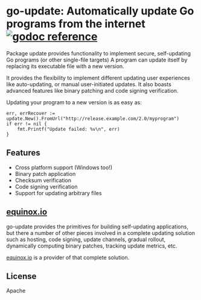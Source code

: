 # go-update: Automatically update Go programs from the internet [![godoc reference](https://godoc.org/github.com/inconshreveable/go-update?status.png)](https://godoc.org/github.com/inconshreveable/go-update)

Package update provides functionality to implement secure, self-updating Go programs (or other single-file targets)
A program can update itself by replacing its executable file with a new version.

It provides the flexibility to implement different updating user experiences
like auto-updating, or manual user-initiated updates. It also boasts
advanced features like binary patching and code signing verification.

Updating your program to a new version is as easy as:

	err, errRecover := update.New().FromUrl("http://release.example.com/2.0/myprogram")
	if err != nil {
		fmt.Printf("Update failed: %v\n", err)
	}

## Features

- Cross platform support (Windows too!)
- Binary patch application
- Checksum verification
- Code signing verification
- Support for updating arbitrary files

## [equinox.io](https://equinox.io)
go-update provides the primitives for building self-updating applications, but there a number of other pieces
involved in a complete updating solution such as hosting, code signing, update channels, gradual rollout,
dynamically computing binary patches, tracking update metrics, etc.

[equinox.io](https://equinox.io) is a provider of that complete solution.

## License
Apache
